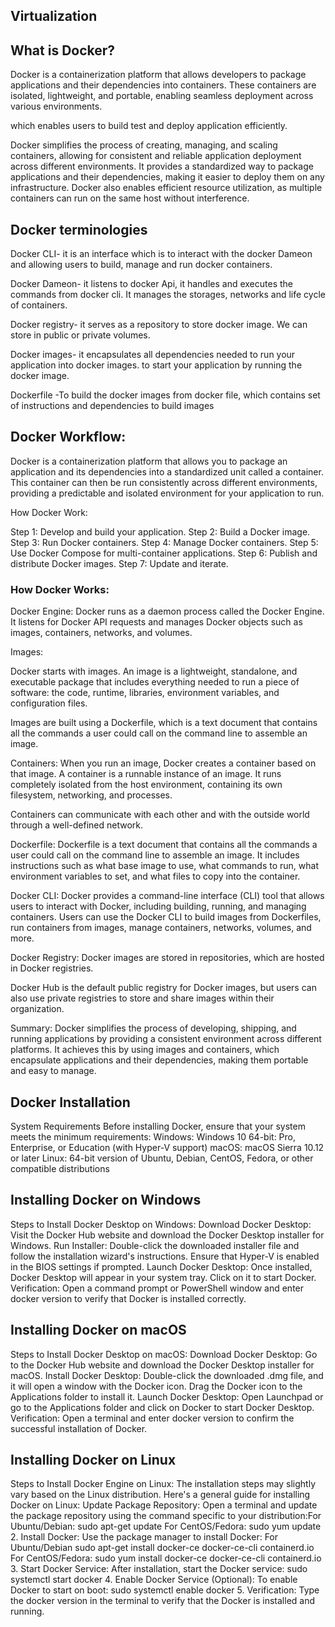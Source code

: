 ## Virtualization

## What is Docker?

Docker is a containerization platform that allows developers to package applications and their dependencies into containers. These containers are isolated, lightweight, and portable, enabling seamless deployment across various environments.

which enables users to build test and deploy application efficiently.

Docker simplifies the process of creating, managing, and scaling containers, allowing for consistent and reliable application deployment across different environments.
It provides a standardized way to package applications and their dependencies, making it easier to deploy them on any infrastructure.
Docker also enables efficient resource utilization, as multiple containers can run on the same host without interference.

## Docker terminologies

Docker CLI- it is an interface which is to interact with the docker Dameon and allowing users to build, manage and run docker containers.

Docker Dameon- it listens to docker Api, it handles and executes the commands from docker cli. It manages the storages, networks and life cycle of containers.

Docker registry- it serves as a repository to store docker image. We can store in public or private volumes.

Docker images- it encapsulates all dependencies needed to run your application into docker images. to start your application by running the docker image.

Dockerfile -To build the docker images from docker file, which contains set of instructions and dependencies to build images


## Docker Workflow:
Docker is a containerization platform that allows you to package an application and its dependencies into a standardized unit called a container.
This container can then be run consistently across different environments, providing a predictable and isolated environment for your application to run.

How Docker Work:

Step 1: Develop and build your application.
Step 2: Build a Docker image.
Step 3: Run Docker containers.
Step 4: Manage Docker containers.
Step 5: Use Docker Compose for multi-container applications.
Step 6: Publish and distribute Docker images.
Step 7: Update and iterate.


### How Docker Works:

Docker Engine:
Docker runs as a daemon process called the Docker Engine. It listens for Docker API requests and manages Docker objects such as images, containers, networks, and volumes.

Images:

Docker starts with images. An image is a lightweight, standalone, and executable package that includes everything needed to run a piece of software: the code, runtime, libraries, environment variables, and configuration files.

Images are built using a Dockerfile, which is a text document that contains all the commands a user could call on the command line to assemble an image.

Containers:
When you run an image, Docker creates a container based on that image.
A container is a runnable instance of an image. It runs completely isolated from the host environment, containing its own filesystem, networking, and processes.

Containers can communicate with each other and with the outside world through a well-defined network.

Dockerfile:
Dockerfile is a text document that contains all the commands a user could call on the command line to assemble an image.
It includes instructions such as what base image to use, what commands to run, what environment variables to set, and what files to copy into the container.

Docker CLI:
Docker provides a command-line interface (CLI) tool that allows users to interact with Docker, including building, running, and managing containers.
Users can use the Docker CLI to build images from Dockerfiles, run containers from images, manage containers, networks, volumes, and more.

Docker Registry:
Docker images are stored in repositories, which are hosted in Docker registries.

Docker Hub is the default public registry for Docker images, but users can also use private registries to store and share images within their organization.

Summary:
Docker simplifies the process of developing, shipping, and running applications by providing a consistent environment across different platforms. It achieves this by using images and containers, which encapsulate applications and their dependencies, making them portable and easy to manage.


## Docker Installation
System Requirements
Before installing Docker, ensure that your system meets the minimum requirements:
Windows: Windows 10 64-bit: Pro, Enterprise, or Education (with Hyper-V support)
macOS: macOS Sierra 10.12 or later
Linux: 64-bit version of Ubuntu, Debian, CentOS, Fedora, or other compatible distributions

## Installing Docker on Windows

Steps to Install Docker Desktop on Windows:
Download Docker Desktop: Visit the Docker Hub website and download the Docker Desktop installer for Windows.
Run Installer: Double-click the downloaded installer file and follow the installation wizard's instructions. Ensure that Hyper-V is enabled in the BIOS settings if prompted.
Launch Docker Desktop: Once installed, Docker Desktop will appear in your system tray. Click on it to start Docker.
Verification: Open a command prompt or PowerShell window and enter docker version to verify that Docker is installed correctly.

## Installing Docker on macOS

Steps to Install Docker Desktop on macOS:
Download Docker Desktop: Go to the Docker Hub website and download the Docker Desktop installer for macOS.
Install Docker Desktop: Double-click the downloaded .dmg file, and it will open a window with the Docker icon. Drag the Docker icon to the Applications folder to install it.
Launch Docker Desktop: Open Launchpad or go to the Applications folder and click on Docker to start Docker Desktop.
Verification: Open a terminal and enter docker version to confirm the successful installation of Docker.

## Installing Docker on Linux

Steps to Install Docker Engine on Linux:
The installation steps may slightly vary based on the Linux distribution. Here's a general guide for installing Docker on Linux:
Update Package Repository: Open a terminal and update the package repository using the command specific to your distribution:For Ubuntu/Debian:
sudo apt-get update
  For CentOS/Fedora:
sudo yum update
2. Install Docker: Use the package manager to install Docker:
For Ubuntu/Debian
sudo apt-get install docker-ce docker-ce-cli containerd.io
 For CentOS/Fedora:
sudo yum install docker-ce docker-ce-cli containerd.io
3. Start Docker Service: After installation, start the Docker service:
sudo systemctl start docker
4. Enable Docker Service (Optional): To enable Docker to start on boot:
sudo systemctl enable docker
5. Verification: Type the docker version in the terminal to verify that the Docker is installed and running.
